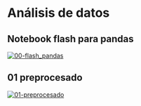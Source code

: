 # Análisis de datos

## Notebook flash para pandas
[![00-flash_pandas](https://colab.research.google.com/assets/colab-badge.svg)](https://colab.research.google.com/github/davidbetancur8/Biomedica/blob/master/ds_2021/02-analisis_de_datos/00-flash_pandas.ipynb)

## 01 preprocesado
[![01-preprocesado](https://colab.research.google.com/assets/colab-badge.svg)](https://colab.research.google.com/github/davidbetancur8/Biomedica/blob/master/ds_2021/02-analisis_de_datos/01-preprocesado.ipynb)
